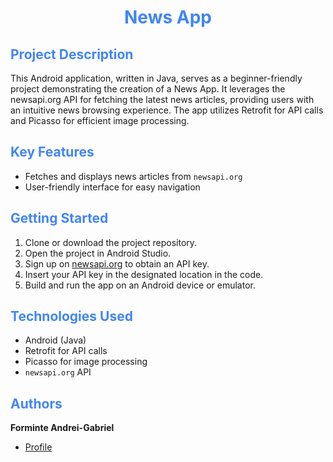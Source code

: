 <h1 align="center" style="color: #4285F4"> News App </h1>

## <span style="color: #4285F4"> Project Description

This Android application, written in Java, serves as a beginner-friendly project demonstrating the creation of a News App. It leverages the newsapi.org API for fetching the latest news articles, providing users with an intuitive news browsing experience. The app utilizes Retrofit for API calls and Picasso for efficient image processing.
## <span style="color: #4285F4"> Key Features

- Fetches and displays news articles from `newsapi.org`
- User-friendly interface for easy navigation

## <span style="color: #4285F4"> Getting Started

1. Clone or download the project repository.
2. Open the project in Android Studio.
3. Sign up on [newsapi.org](https://newsapi.org/) to obtain an API key.
4. Insert your API key in the designated location in the code.
5. Build and run the app on an Android device or emulator.


## <span style="color: #4285F4"> Technologies Used

- Android (Java)
- Retrofit for API calls
- Picasso for image processing
- `newsapi.org` API

## <span style="color: #4285F4"> Authors

**Forminte Andrei-Gabriel**

- [Profile](https://github.com/andrey100f)
